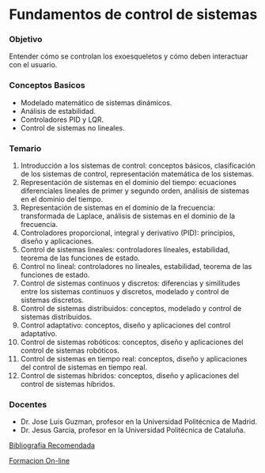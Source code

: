 # Fundamentos de control de sistemas

### Objetivo

Entender cómo se controlan los exoesqueletos y cómo deben interactuar con el usuario.

### Conceptos Basicos

- Modelado matemático de sistemas dinámicos.
- Análisis de estabilidad.
- Controladores PID y LQR.
- Control de sistemas no lineales.

### Temario

1. Introducción a los sistemas de control: conceptos básicos, clasificación de los sistemas de control, representación matemática de los sistemas.
2. Representación de sistemas en el dominio del tiempo: ecuaciones diferenciales lineales de primer y segundo orden, análisis de sistemas en el dominio del tiempo.
3. Representación de sistemas en el dominio de la frecuencia: transformada de Laplace, análisis de sistemas en el dominio de la frecuencia.
4. Controladores proporcional, integral y derivativo (PID): principios, diseño y aplicaciones.
5. Control de sistemas lineales: controladores líneales, estabilidad, teorema de las funciones de estado.
6. Control no lineal: controladores no lineales, estabilidad, teorema de las funciones de estado.
7. Control de sistemas continuos y discretos: diferencias y similitudes entre los sistemas continuos y discretos, modelado y control de sistemas discretos.
8. Control de sistemas distribuidos: conceptos, modelado y control de sistemas distribuidos.
9. Control adaptativo: conceptos, diseño y aplicaciones del control adaptativo.
10. Control de sistemas robóticos: conceptos, diseño y aplicaciones del control de sistemas robóticos.
11. Control de sistemas en tiempo real: conceptos, diseño y aplicaciones del control de sistemas en tiempo real.
12. Control de sistemas híbridos: conceptos, diseño y aplicaciones del control de sistemas híbridos.

### Docentes

- Dr. Jose Luis Guzman, profesor en la Universidad Politécnica de Madrid.
- Dr. Jesus Garcia, profesor en la Universidad Politécnica de Cataluña.

[Bibliografia Recomendada](Fundamentos%20de%20control%20de%20sistemas%20949a38a8664a444cafa14e159fa0685c/Bibliografia%20Recomendada%2029fa9f51b92747e2a2c643b84be37300.md)

[Formacion On-line](Fundamentos%20de%20control%20de%20sistemas%20949a38a8664a444cafa14e159fa0685c/Formacion%20On-line%2056b852b273db4580bc4e08f242025a29.md)